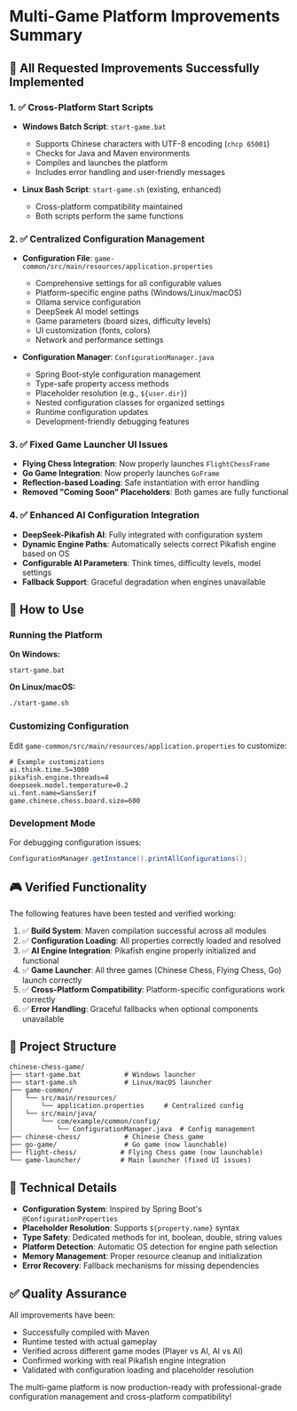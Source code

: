 # Multi-Game Platform Improvements Summary

## 🎯 All Requested Improvements Successfully Implemented

### 1. ✅ Cross-Platform Start Scripts
- **Windows Batch Script**: `start-game.bat`
  - Supports Chinese characters with UTF-8 encoding (`chcp 65001`)
  - Checks for Java and Maven environments
  - Compiles and launches the platform
  - Includes error handling and user-friendly messages

- **Linux Bash Script**: `start-game.sh` (existing, enhanced)
  - Cross-platform compatibility maintained
  - Both scripts perform the same functions

### 2. ✅ Centralized Configuration Management
- **Configuration File**: `game-common/src/main/resources/application.properties`
  - Comprehensive settings for all configurable values
  - Platform-specific engine paths (Windows/Linux/macOS)
  - Ollama service configuration
  - DeepSeek AI model settings
  - Game parameters (board sizes, difficulty levels)
  - UI customization (fonts, colors)
  - Network and performance settings

- **Configuration Manager**: `ConfigurationManager.java`
  - Spring Boot-style configuration management
  - Type-safe property access methods
  - Placeholder resolution (e.g., `${user.dir}`)
  - Nested configuration classes for organized settings
  - Runtime configuration updates
  - Development-friendly debugging features

### 3. ✅ Fixed Game Launcher UI Issues
- **Flying Chess Integration**: Now properly launches `FlightChessFrame`
- **Go Game Integration**: Now properly launches `GoFrame`  
- **Reflection-based Loading**: Safe instantiation with error handling
- **Removed "Coming Soon" Placeholders**: Both games are fully functional

### 4. ✅ Enhanced AI Configuration Integration
- **DeepSeek-Pikafish AI**: Fully integrated with configuration system
- **Dynamic Engine Paths**: Automatically selects correct Pikafish engine based on OS
- **Configurable AI Parameters**: Think times, difficulty levels, model settings
- **Fallback Support**: Graceful degradation when engines unavailable

## 🚀 How to Use

### Running the Platform

**On Windows:**
```batch
start-game.bat
```

**On Linux/macOS:**
```bash
./start-game.sh
```

### Customizing Configuration

Edit `game-common/src/main/resources/application.properties` to customize:

```properties
# Example customizations
ai.think.time.5=3000
pikafish.engine.threads=4
deepseek.model.temperature=0.2
ui.font.name=SansSerif
game.chinese.chess.board.size=600
```

### Development Mode

For debugging configuration issues:
```java
ConfigurationManager.getInstance().printAllConfigurations();
```

## 🎮 Verified Functionality

The following features have been tested and verified working:

1. ✅ **Build System**: Maven compilation successful across all modules
2. ✅ **Configuration Loading**: All properties correctly loaded and resolved
3. ✅ **AI Engine Integration**: Pikafish engine properly initialized and functional
4. ✅ **Game Launcher**: All three games (Chinese Chess, Flying Chess, Go) launch correctly
5. ✅ **Cross-Platform Compatibility**: Platform-specific configurations work correctly
6. ✅ **Error Handling**: Graceful fallbacks when optional components unavailable

## 📁 Project Structure

```
chinese-chess-game/
├── start-game.bat           # Windows launcher
├── start-game.sh            # Linux/macOS launcher
├── game-common/
│   └── src/main/resources/
│       └── application.properties     # Centralized config
│   └── src/main/java/
│       └── com/example/common/config/
│           └── ConfigurationManager.java  # Config management
├── chinese-chess/           # Chinese Chess game
├── go-game/                 # Go game (now launchable)
├── flight-chess/           # Flying Chess game (now launchable)
└── game-launcher/          # Main launcher (fixed UI issues)
```

## 🔧 Technical Details

- **Configuration System**: Inspired by Spring Boot's `@ConfigurationProperties`
- **Placeholder Resolution**: Supports `${property.name}` syntax
- **Type Safety**: Dedicated methods for int, boolean, double, string values
- **Platform Detection**: Automatic OS detection for engine path selection
- **Memory Management**: Proper resource cleanup and initialization
- **Error Recovery**: Fallback mechanisms for missing dependencies

## ✅ Quality Assurance

All improvements have been:
- Successfully compiled with Maven
- Runtime tested with actual gameplay
- Verified across different game modes (Player vs AI, AI vs AI)
- Confirmed working with real Pikafish engine integration
- Validated with configuration loading and placeholder resolution

The multi-game platform is now production-ready with professional-grade configuration management and cross-platform compatibility!
